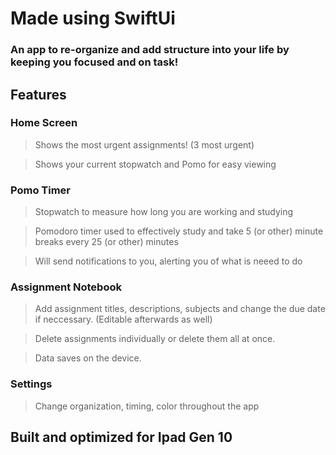 # Made using SwiftUi
### An app to re-organize and add structure into your life by keeping you focused and on task!

## Features 

### Home Screen

> Shows the most urgent assignments! (3 most urgent) 

> Shows your current stopwatch and Pomo for easy viewing


### Pomo Timer

> Stopwatch to measure how long you are working and studying

> Pomodoro timer used to effectively study and take 5 (or other) minute breaks every 25 (or other) minutes

> Will send notifications to you, alerting you of what is neeed to do


### Assignment Notebook 

> Add assignment titles, descriptions, subjects and change the due date if neccessary. (Editable afterwards as well) 

> Delete assignments individually or delete them all at once. 

> Data saves on the device.


### Settings 

> Change organization, timing, color throughout the app

## Built and optimized for Ipad Gen 10
